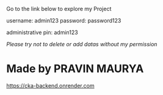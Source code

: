 Go to the link below to explore my Project

username: admin123
password: password123

administrative pin: admin123

*Please try not to delete or add datas without my permission*

<h1>Made by PRAVIN MAURYA</h1>

https://cka-backend.onrender.com
